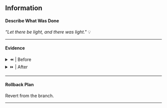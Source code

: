 ## Information

#### Describe What Was Done

_“Let there be light, and there was light."_ 💡

---

#### Evidence

<details>
	<summary>
⏪️ | Before
	</summary>

😔

</details>
<details>
	<summary>
⏩ | After
	</summary>

😁

</details>

---

#### Rollback Plan

Revert from the branch.

---
